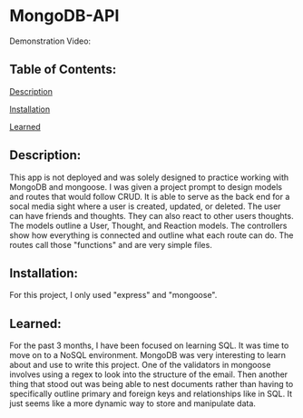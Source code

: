 # MongoDB-API

Demonstration Video:

## Table of Contents:

[Description](#Description)

[Installation](#Installation)

[Learned](#Learned)

## Description:

This app is not deployed and was solely designed to practice working with MongoDB and mongoose. I was given a project prompt to design models and routes that would follow CRUD. It is able to serve as the back end for a socal media sight where a user is created, updated, or deleted. The user can have friends and thoughts. They can also react to other users thoughts. The models outline a User, Thought, and Reaction models. The controllers show how everything is connected and outline what each route can do. The routes call those "functions" and are very simple files.

## Installation:

For this project, I only used "express" and "mongoose".

## Learned:

For the past 3 months, I have been focused on learning SQL. It was time to move on to a NoSQL environment. MongoDB was very interesting to learn about and use to write this project. One of the validators in mongoose involves using a regex to look into the structure of the email. Then another thing that stood out was being able to nest documents rather than having to specifically outline primary and foreign keys and relationships like in SQL. It just seems like a more dynamic way to store and manipulate data.
